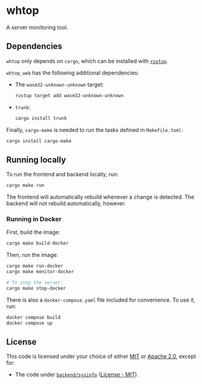 # whtop

A server monitoring tool.

## Dependencies

`whtop` only depends on `cargo`, which can be installed with [`rustup`](https://rustup.rs/).

`whtop_web` has the following additional dependencies:

- The `wasm32-unknown-unknown` target:
  
  ```sh
  rustup target add wasm32-unknown-unknown
  ```
- `trunk`:

  ```sh
  cargo install trunk
  ```

Finally, `cargo-make` is needed to run the tasks defined in `Makefile.toml`:

```sh
cargo install cargo-make
```

## Running locally

To run the frontend and backend locally, run:

```sh
cargo make run
```

The frontend will automatically rebuild whenever a change is detected. The backend will not rebuild
automatically, however.

### Running in Docker

First, build the image:

```sh
cargo make build-docker
```

Then, run the image:

```sh
cargo make run-docker
cargo make monitor-docker

# To stop the server:
cargo make stop-docker
```

There is also a `docker-compose.yaml` file included for convenience. To use it, run:

```sh
docker compose build
docker compose up
```

## License

This code is licensed under your choice of either [MIT](./LICENSE-MIT) or [Apache 2.0](./LICENSE-APACHE), except for:

- The code under [`backend/sysinfo`](backend/sysinfo/) ([License - MIT](./backend/sysinfo/LICENSE)).
